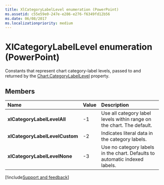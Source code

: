 ```yaml
---
title: XlCategoryLabelLevel enumeration (PowerPoint)
ms.assetid: c55e59e0-247e-e286-e276-f6349fd12b56
ms.date: 06/08/2017
ms.localizationpriority: medium
---
```



# XlCategoryLabelLevel enumeration (PowerPoint)

Constants that represent chart category-label levels, passed to and returned by the [Chart.CategoryLabelLevel](PowerPoint.chart.categorylabellevel.md) property.


## Members



|Name|Value|Description|
|:-----|:-----|:-----|
|**xlCategoryLabelLevelAll**|-1|Use all category label levels within range on the chart. The default.|
|**xlCategoryLabelLevelCustom**|-2|Indicates literal data in the category labels.|
|**xlCategoryLabelLevelNone**|-3|Use no category labels in the chart. Defaults to automatic indexed labels.|

[!include[Support and feedback](~/includes/feedback-boilerplate.md)]
